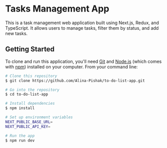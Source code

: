 # Tasks Management App

This is a task management web application built using Next.js, Redux, and TypeScript. It allows users to manage tasks, filter them by status, and add new tasks.

## Getting Started

To clone and run this application, you'll need [Git](https://git-scm.com) and [Node.js](https://nodejs.org/en/download/) (which comes with [npm](http://npmjs.com)) installed on your computer. From your command line:

```bash
# Clone this repository
$ git clone https://github.com/Alina-Pishak/to-do-list-app.git

# Go into the repository
$ cd to-do-list-app

# Install dependencies
$ npm install

# Set up environment variables
NEXT_PUBLIC_BASE_URL=
NEXT_PUBLIC_API_KEY=

# Run the app
$ npm run dev
```
